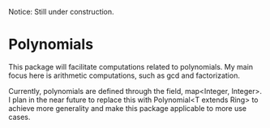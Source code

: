 Notice: Still under construction.

# Polynomials

This package will facilitate computations related to polynomials.
My main focus here is arithmetic computations, such as gcd and factorization.

Currently, polynomials are defined through the field, map<Integer, Integer>. I plan in the near future to replace this with Polynomial&lt;T extends Ring&gt; to achieve more generality and make this package applicable to more use cases.